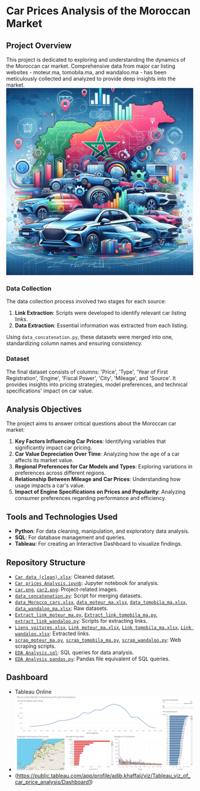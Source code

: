 # Car Prices Analysis of the Moroccan Market

## Project Overview
This project is dedicated to exploring and understanding the dynamics of the Moroccan car market. Comprehensive data from major car listing websites - moteur.ma, tomobila.ma, and wandaloo.ma - has been meticulously collected and analyzed to provide deep insights into the market.
![Car Analysis](car.png)

### Data Collection
The data collection process involved two stages for each source:
1. **Link Extraction**: Scripts were developed to identify relevant car listing links.
2. **Data Extraction**: Essential information was extracted from each listing.

Using `data_concatenation.py`, these datasets were merged into one, standardizing column names and ensuring consistency.

### Dataset
The final dataset consists of columns: 'Price', 'Type', 'Year of First Registration', 'Engine', 'Fiscal Power', 'City', 'Mileage', and 'Source'. It provides insights into pricing strategies, model preferences, and technical specifications' impact on car value.

## Analysis Objectives
The project aims to answer critical questions about the Moroccan car market:

1. **Key Factors Influencing Car Prices**: Identifying variables that significantly impact car pricing.
2. **Car Value Depreciation Over Time**: Analyzing how the age of a car affects its market value.
3. **Regional Preferences for Car Models and Types**: Exploring variations in preferences across different regions.
4. **Relationship Between Mileage and Car Prices**: Understanding how usage impacts a car's value.
5. **Impact of Engine Specifications on Prices and Popularity**: Analyzing consumer preferences regarding performance and efficiency.

## Tools and Technologies Used
- **Python**: For data cleaning, manipulation, and exploratory data analysis.
- **SQL**: For database management and queries.
- **Tableau**: For creating an Interactive Dashboard to visualize findings.

## Repository Structure
- [`Car data (clean).xlsx`](./Car%20data%20(clean).xlsx): Cleaned dataset.
- [`Car prices Analysis.ipynb`](./Car%20prices%20Analysis.ipynb): Jupyter notebook for analysis.
- [`car.png`](./car.png), [`car2.png`](./car2.png): Project-related images.
- [`data_concatenation.py`](./data_concatenation.py): Script for merging datasets.
- [`data_Morocco_cars.xlsx`](./data_Morocco_cars.xlsx), [`data_moteur_ma.xlsx`](./data_moteur_ma.xlsx), [`data_tomobila_ma.xlsx`](./data_tomobila_ma.xlsx), [`data_wandaloo_ma.xlsx`](./data_wandaloo_ma.xlsx): Raw datasets.
- [`Extract_link_moteur_ma.py`](./Extract_link_moteur_ma.py), [`Extract_link_tomobila_ma.py`](./Extract_link_tomobila_ma.py), [`extract_link_wandaloo.py`](./extract_link_wandaloo.py): Scripts for extracting links.
- [`Liens voitures.xlsx`](./Liens%20voitures.xlsx), [`Link moteur_ma.xlsx`](./Link%20moteur_ma.xlsx), [`Link tomobila_ma.xlsx`](./Link%20tomobila_ma.xlsx), [`Link wandaloo.xlsx`](./Link%20wandaloo.xlsx): Extracted links.
- [`scrap_moteur_ma.py`](./scrap_moteur_ma.py), [`scrap_tomobila_ma.py`](./scrap_tomobila_ma.py), [`scrap_wandaloo.py`](./scrap_wandaloo.py): Web scraping scripts.
- [`EDA Analysis.sql`](./EDA%20Analysis.sql): SQL queries for data analysis.
- [`EDA Analysis pandas.py`](./EDA%20Analysis%20pandas.py): Pandas file equivalent of SQL queries.
## Dashboard
- Tableau Online
- ![tst](Car_visualization.PNG)
- (https://public.tableau.com/app/profile/adib.khaffaji/viz/Tableau_viz_of_car_price_analysis/Dashboard1)



